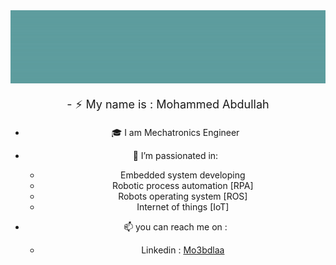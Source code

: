 <img src="https://github.com/Mo3bdlaa/Mo3bdlaa/blob/main/Images/Hello.gif" alt="Hello 👋" style="width:1000px;"/>

<center><p style="font-size: 18px;">
- ⚡ My name is : Mohammed Abdullah

- 🎓 I am Mechatronics Engineer

- 🌱 I’m passionated in: 
    - Embedded system developing
    - Robotic process automation [RPA]
    - Robots operating system [ROS]
    - Internet of things [IoT]

- 📫 you can reach me on : 
    - Linkedin : <a href="https://www.linkedin.com/in/mo3bdlaa/">Mo3bdlaa</a>

</p></center>
